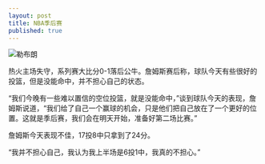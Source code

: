 ```yaml
---
layout: post
title: NBA季后赛
published: true
---
```


![勒布朗](http://c1.hoopchina.com.cn/uploads/star/event/images/130507/bmiddle-410cd46f3bd45bdbb8157cd6aa0caf7f1b0143fd.jpg)


热火主场失守，系列赛大比分0-1落后公牛。詹姆斯赛后称，球队今天有些很好的投篮，但是没能命中，并不担心自己的状态。

“我们今晚有一些难以置信的空位投篮，就是没能命中，”谈到球队今天的表现，詹姆斯说道，“我们给了自己一个赢球的机会，只是他们把自己放在了一个更好的位置。这就是季后赛，我们会在明天开始，准备好第二场比赛。”

詹姆斯今天表现不佳，17投8中只拿到了24分。

“我并不担心自己，我认为我上半场是6投1中，我真的不担心。”